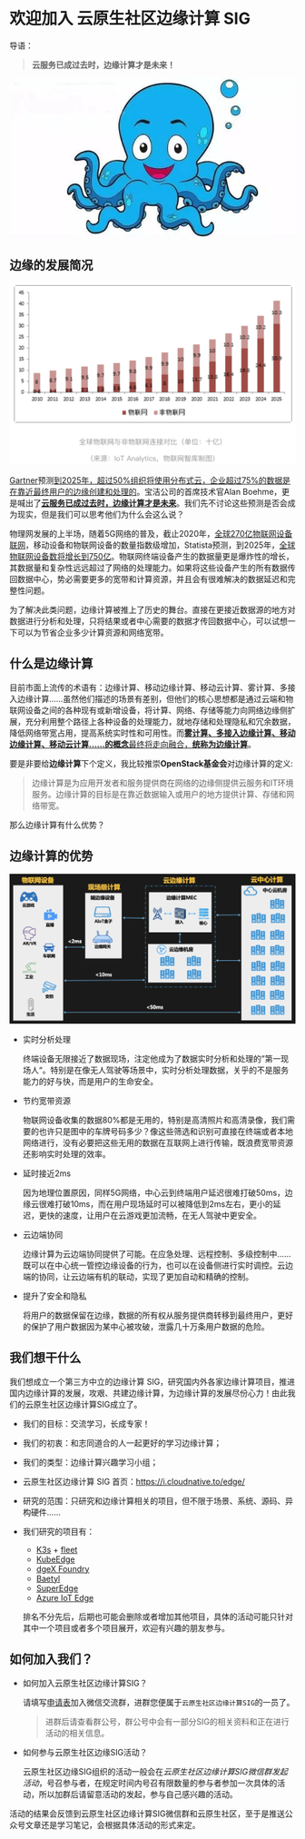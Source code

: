 # 欢迎加入 云原生社区边缘计算 SIG

导语：

> **云服务已成过去时，边缘计算才是未来！**

![xiao zhang yu](../picture/xiaozhangyu.jpg)

## 边缘的发展简况



![wulianwang shebei shu](../picture/wulianwang_shebei_shu.png)

[Gartner](https://www.gartner.com/smarterwithgartner/)预测[到2025年，超过50%组织将使用分布式云，企业超过75%的数据是在靠近最终用户的边缘创建和处理的](https://www.gartner.com/smarterwithgartner/what-edge-computing-means-for-infrastructure-and-operations-leaders)。宝洁公司的首席技术官Alan Boehme，更是喊出了[**云服务已成过去时，边缘计算才是未来**](http://tech.sina.com.cn/csj/2019-10-05/doc-iicezzrr0191253.shtml)。我们先不讨论这些预测是否会成为现实，但是我们可以思考他们为什么会这么说？

物理网发展的上半场，随着5G网络的普及，截止2020年，[全球270亿物联网设备联网](http://m.myjizhi.com/1000000000667235)，移动设备和物联网设备的数量指数级增加，Statista预测，到2025年，[全球物联网设备数将增长到750亿](http://m.myjizhi.com/1000000000667235)。物联网终端设备产生的数据量更是爆炸性的增长，其数据量和复杂性远远超过了网络的处理能力。如果将这些设备产生的所有数据传回数据中心，势必需要更多的宽带和计算资源，并且会有很难解决的数据延迟和完整性问题。

为了解决此类问题，边缘计算被推上了历史的舞台。直接在更接近数据源的地方对数据进行分析和处理，只将结果或者中心需要的数据才传回数据中心，可以试想一下可以为节省企业多少计算资源和网络宽带。



## 什么是边缘计算

目前市面上流传的术语有：边缘计算、移动边缘计算、移动云计算、雾计算、多接入边缘计算……虽然他们描述的场景有差别，但他们的核心思想都是通过云端和物联网设备之间的各种现有或新增设备，将计算、网络、存储等能力向网络边缘侧扩展，充分利用整个路径上各种设备的处理能力，就地存储和处理隐私和冗余数据，降低网络带宽占用，提高系统实时性和可用性。而[**雾计算、多接入边缘计算、移动边缘计算、移动云计算……的概念**最终将走向融合，**统称为边缘计算**](https://www.jianshu.com/p/d311a1bc18aa)。

要是非要给**边缘计算**下个定义，我比较推崇**OpenStack基金会**对边缘计算的定义:

>    边缘计算是为应用开发者和服务提供商在网络的边缘侧提供云服务和IT环境服务。边缘计算的目标是在靠近数据输入或用户的地方提供计算、存储和网络带宽。

那么边缘计算有什么优势？



## 边缘计算的优势

![edge Architecture](../picture/edge-arch.png)

-   实时分析处理

    终端设备无限接近了数据现场，注定他成为了数据实时分析和处理的”第一现场人“。特别是在像无人驾驶等场景中，实时分析处理数据，关乎的不是服务能力的好与快，而是用户的生命安全。

-   节约宽带资源

    物联网设备收集的数据80%都是无用的，特别是高清照片和高清录像，我们需要的也许只是图中的车牌号码多少？像这些筛选和识别可直接在终端或者本地网络进行，没有必要把这些无用的数据在互联网上进行传输，既浪费宽带资源还影响实时处理的效率。

-   延时接近2ms

    因为地理位置原因，同样5G网络，中心云到终端用户延迟很难打破50ms，边缘云很难打破10ms，而在用户现场延时可以被降低到2ms左右，更小的延迟，更快的速度，让用户在云游戏更加流畅，在无人驾驶中更安全。

-   云边端协同

    边缘计算为云边端协同提供了可能。在应急处理、远程控制、多级控制中……既可以在中心统一管控边缘设备的行为，也可以在设备侧进行实时调控。云边端的协同，让云边端有机的联动，实现了更加自动和精确的控制。

-   提升了安全和隐私

    将用户的数据保留在边缘，数据的所有权从服务提供商转移到最终用户，更好的保护了用户数据因为某中心被攻破，泄露几十万条用户数据的危险。

    

## 我们想干什么

我们想成立一个第三方中立的边缘计算 SIG，研究国内外各家边缘计算项目，推进国内边缘计算的发展，攻艰、共建边缘计算，为边缘计算的发展尽份心力！由此我们的云原生社区边缘计算SIG成立了。


-   我们的目标：交流学习，长成专家！

-   我们的初衷：和志同道合的人一起更好的学习边缘计算；

-   我们的类型：边缘计算兴趣学习小组；

-   云原生社区边缘计算 SIG 首页：https://i.cloudnative.to/edge/

-   研究的范围：只研究和边缘计算相关的项目，但不限于场景、系统、源码、异构硬件……

-   我们研究的项目有：

    -   [K3s](https://github.com/k3s-io/k3s) + [fleet](https://github.com/rancher/fleet)
    -   [KubeEdge](https://github.com/kubeedge/kubeedge)
    -   [dgeX Foundry](https://github.com/edgexfoundry/edgex-go)
    -   [Baetyl](https://github.com/baetyl/baetyl)
    -   [SuperEdge](https://github.com/superedge/superedge)
    -   [Azure IoT Edge](https://github.com/Azure/iot-edge-v1)
    
    排名不分先后，后期也可能会删除或者增加其他项目，具体的活动可能只针对其中一个项目或者多个项目展开，欢迎有兴趣的朋友参与。

## 如何加入我们？

-   如何加入云原生社区边缘计算SIG？

    请填写[申请表](https://wj.qq.com/s2/8115459/339a/)加入微信交流群，进群您便属于`云原生社区边缘计算SIG`的一员了。

    >    进群后请查看群公号，群公号中会有一部分SIG的相关资料和正在进行活动的相关信息。

-   如何参与云原生社区边缘SIG活动？

    云原生社区边缘SIG组织的活动一般会在*云原生社区边缘计算SIG微信群发起活动*，号召参与者，在规定时间内号召有限数量的参与者参加一次具体的活动，所以加群后请留意活动的发起，参与自己感兴趣的活动。

​	活动的结果会反馈到云原生社区边缘计算SIG微信群和云原生社区，至于是推送公众号文章还是学习笔记，会根据具体活动的形式来定。

